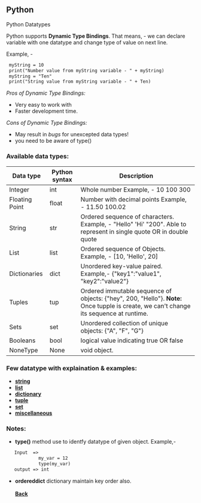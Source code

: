 ## Python
Python Datatypes

Python supports **Dynamic Type Bindings**. That means, - we can declare variable with one datatype and 
change type of value on next line. 

Example, - 
 ```markdown
  myString = 10
  print("Number value from myString variable - " + myString)
  myString = "Ten"
  print("String value from myString variable - " + Ten)
 ```
*Pros of Dynamic Type Bindings:*
- Very easy to work with
- Faster development time.

*Cons of Dynamic Type Bindings:*
- May result in *bugs* for unexcepted data types!
- you need to be aware of type()

### Available data types:

| Data type | Python syntax | Description |
| --- | --- | --- |
| Integer | int | Whole number Example, - 10 100 300 |
| Floating Point | float | Number with decimal points Example, - 11.50 100.02 |
| String | str | Ordered sequence of characters. Example, - "Hello" 'Hi' "200". Able to represent in single quote OR in double quote |
| List | list | Ordered sequence of Objects. Example, - [10, 'Hello', 20] |
| Dictionaries | dict | Unordered key-value paired. Example,- {"key1":"value1", "key2":"value2"} |
| Tuples | tup | Ordered immutable sequence of objects: {"hey", 200, "Hello"}. **Note:** Once tupple is create, we can't change its sequence at runtime. |
| Sets | set | Unordered collection of unique objects: {"A", "F", "G"} |
| Booleans | bool | logical value indicating true OR false |
| NoneType | None | void object. |

### Few datatype with explaination & examples:
- [**string**](string/)
- [**list**](list/)
- [**dictionary**](dictionary/)
- [**tuple**](tuple/)
- [**set**](set/)
- [**miscellaneous**](miscellaneous/)

### Notes:
 - **type()** method use to identfy datatype of given object.
 Example,- 
 ```markdown
    Input  => 
	         my_var = 12
	         type(my_var)
	output => int
 ```
 - **ordereddict** dictionary maintain key order also. 
<br/><br/>
[<i class="fa fa-arrow-left"></i> **Back**](/python-documentation/)
